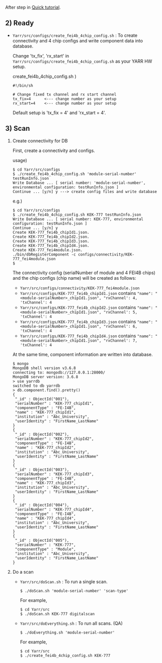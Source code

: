 After step in [Quick tutorial](https://github.com/jlab-hep/Yarr/wiki/Quick-tutorial-for-Yarr).

## 2) Ready
   * `Yarr/src/configs/create_fei4b_4chip_config.sh` : To create connectivity and 4 chip configs and write component data into database.

     Change 'tx_fix', 'rx_start' in `Yarr/src/configs/create_fei4b_4chip_config.sh` as your YARR HW setup.

     create_fei4b_4chip_config.sh )
     ```
     #!/bin/sh
     
     # Change fixed tx channel and rx start channel
     tx_fix=4      <--- change number as your setup
     rx_start=4    <--- change number as your setup
     ```

     Default setup is 'tx_fix = 4' and 'rx_start = 4'.

## 3) Scan 
1) Create connectivity for DB

   First, create a connectivity and configs. 
   
   usage)
   ```
   $ cd Yarr/src/configs
   $ ./create_fei4b_4chip_config.sh 'module-serial-number' testRunInfo.json
   Write Database ... [ serial number: 'module-serial-number', environmental configuration: testRunInfo.json ]
   Continue ... [y/n] y ---> create config files and write database
   ```

   e.g.)
   ```
   $ cd Yarr/src/configs
   $ ./create_fei4b_4chip_config.sh KEK-777 testRunInfo.json
   Write Database ... [ serial number: KEK-777, environmental configuration: testRunInfo.json ]
   Continue ... [y/n] y
   Create KEK-777_fei4b_chipId1.json.
   Create KEK-777_fei4b_chipId2.json.
   Create KEK-777_fei4b_chipId3.json.
   Create KEK-777_fei4b_chipId4.json.
   Create KEK-777_fei4module.json.
   ./bin/dbRegisterComponent -c configs/connectivity/KEK-777_fei4module.json
   $ 
   ```

   The connectivity config (serialNumber of module and 4 FEI4B chips) and the chip configs (chip name) will be created as follows:
   
   * `Yarr/src/configs/connectivity/KEK-777_fei4module.json`
   * `Yarr/src/configs/KEK-777_fei4b_chipId1.json` contains `"name": "<module-serialNumber>_chipId1.json", "rxChannel': 4, 'txChannel': 4`
   * `Yarr/src/configs/KEK-777_fei4b_chipId2.json` contains `"name": "<module-serialNumber>_chipId1.json", "rxChannel': 5, 'txChannel': 4`
   * `Yarr/src/configs/KEK-777_fei4b_chipId3.json` contains `"name": "<module-serialNumber>_chipId1.json", "rxChannel': 6, 'txChannel': 4`
   * `Yarr/src/configs/KEK-777_fei4b_chipId4.json` contains `"name": "<module-serialNumber>_chipId1.json", "rxChannel': 7, 'txChannel': 4`

   At the same time, component information are written into database.
   ```
   $ mongo
   MongoDB shell version v3.6.8
   connecting to: mongodb://127.0.0.1:28000/
   MongoDB server version: 3.6.8
   > use yarrdb
   switched to db yarrdb
   > db.component.find().pretty()
   {
	"_id" : ObjectId("001"),
	"serialNumber" : "KEK-777_chipId1",
	"componentType" : "FE-I4B",
	"name" : "KEK-777_chipId1",
	"institution" : "Abc_University",
	"userIdentity" : "FirstName_LastName"
   }
   {
	"_id" : ObjectId("002"),
	"serialNumber" : "KEK-777_chipId2",
	"componentType" : "FE-I4B",
	"name" : "KEK-777_chipId2",
	"institution" : "Abc_University",
	"userIdentity" : "FirstName_LastName"
   }
   {
	"_id" : ObjectId("003"),
	"serialNumber" : "KEK-777_chipId3",
	"componentType" : "FE-I4B",
	"name" : "KEK-777_chipId3",
	"institution" : "Abc_University",
	"userIdentity" : "FirstName_LastName"
   }
   {
	"_id" : ObjectId("004"),
	"serialNumber" : "KEK-777_chipId4",
	"componentType" : "FE-I4B",
	"name" : "KEK-777_chipId4",
	"institution" : "Abc_University",
	"userIdentity" : "FirstName_LastName"
   }
   {
	"_id" : ObjectId("005"),
	"serialNumber" : "KEK-777",
	"componentType" : "Module",
	"institution" : "Abc_University",
	"userIdentity" : "FirstName_LastName"
   }
   ```

2) Do a scan
   * `Yarr/src/doScan.sh` : To run a single scan.

     ```
     $ ./doScan.sh 'module-serial-number' 'scan-type' 
     ```

     For example,
     ```
     $ cd Yarr/src
     $ ./doScan.sh KEK-777 digitalscan
     ```

   * `Yarr/src/doEverything.sh` : To run all scans. (QA)

     ```
     $ ./doEverything.sh 'module-serial-number'
     ```

     For example,
     ```
     $ cd Yarr/src
     $ ./create_fei4b_4chip_config.sh KEK-777
     ```
